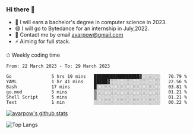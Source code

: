 ### Hi there 👋
<!--I have been a GitHub member for [![Years Badge](https://badges.pufler.dev/years/avarpow)](https://badges.pufler.dev)-->
- 🌱 I will earn a bachelor's degree in computer science in 2023.
- 😄 I will go to Bytedance for an internship in July,2022.
- 💬 Contact me by email avarpow@gmail.com
- ⚡ Aiming for full stack.

<!--💻 Coding Activity Logging

[![Commits Badge](https://badges.pufler.dev/commits/weekly/avarpow)](https://badges.pufler.dev)-->

⏱ Weekly coding time
<!--START_SECTION:waka-->

```text
From: 22 March 2023 - To: 29 March 2023

Go               5 hrs 19 mins   █████████████████▓░░░░░░░   70.79 %
YAML             1 hr 41 mins    █████▓░░░░░░░░░░░░░░░░░░░   22.56 %
Bash             17 mins         █░░░░░░░░░░░░░░░░░░░░░░░░   03.81 %
go.mod           5 mins          ▒░░░░░░░░░░░░░░░░░░░░░░░░   01.21 %
Shell Script     5 mins          ▒░░░░░░░░░░░░░░░░░░░░░░░░   01.21 %
Text             1 min           ░░░░░░░░░░░░░░░░░░░░░░░░░   00.22 %
```

<!--END_SECTION:waka-->

[![avarpow's github stats](https://github-readme-stats.vercel.app/api?username=avarpow&count_private=true&show_icons=true&hide=issues&hide_border=true)](https://github.com/anuraghazra/github-readme-stats)

![Top Langs](https://github-readme-stats.vercel.app/api/top-langs/?username=avarpow&layout=compact&hide_border=true) 
<!--[![avarpow's wakatime stats](https://github-readme-stats.vercel.app/api/wakatime?username=avarpow)](https://github.com/anuraghazra/github-readme-stats)-->
